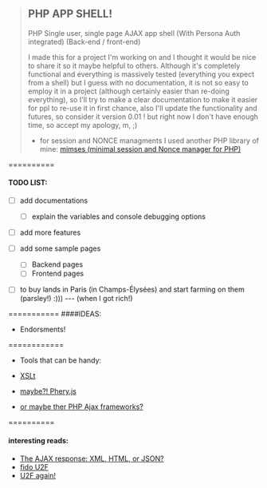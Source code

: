 >## PHP APP SHELL!
> PHP Single user, single page AJAX app shell (With Persona Auth integrated) (Back-end / front-end)
>
> I made this for a project I'm working on and I thought it would be nice to share it so it maybe helpful to others.
> Although it's completely functional and everything is massively tested (everything you expect from a shell) but I guess with no documentation, it is not so easy to employ it in a project (although certainly easier than re-doing everything), so I'll try to make a clear documentation to make it easier for ppl to re-use it in first chance, also I'll update the functionality and futures, so consider it version 0.01 ! but right now I don't have enough time, so accept my apology, m, ;)
> - for session and NONCE managments I used another PHP library of mine: [mimses (minimal session and Nonce manager for PHP)](https://github.com/mim-Armand/mimses)






==========
#### TODO LIST:

- [ ] add documentations
   -  [ ] explain the variables and console debugging options
- [ ] add more features
- [ ] add some sample pages
  -  [ ] Backend pages
  -  [ ] Frontend pages
- [ ] to buy lands in Paris (in Champs-Élysées) and start farming on them (parsley!)  :))) --- (when I got rich!)









===========
####IDEAS:

- Endorsments!

============
- Tools that can be handy:

- [XSLt](http://www.php.net/manual/en/book.xsl.php)
- [maybe?! Phery.js](http://phery-php-ajax.net/)
- [or maybe ther PHP Ajax frameworks?](http://ajaxpatterns.org/PHP_Ajax_Frameworks)



==========
#### interesting reads:

- [The AJAX response: XML, HTML, or JSON?](http://www.quirksmode.org/blog/archives/2005/12/the_ajax_respon.html)
- [ fido U2F ](http://fidoalliance.org/specs/fido-u2f-overview-v1.0-rd-20140209.pdf)
- [U2F again!](https://sites.google.com/site/oauthgoog/gnubby)
